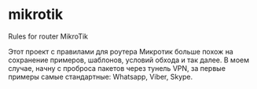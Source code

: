 # mikrotik
Rules for router MikroTik

Этот проект с правилами для роутера Микротик больше похож на сохранение примеров, шаблонов, условий обхода и так далее.
В моем случае, начну с проброса пакетов через тунель VPN, за первые примеры самые стандартные: Whatsapp, Viber, Skype.
